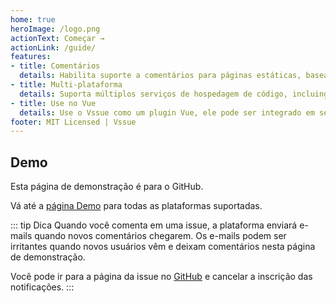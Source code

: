 ```yaml
---
home: true
heroImage: /logo.png
actionText: Começar →
actionLink: /guide/
features:
- title: Comentários
  details: Habilita suporte a comentários para páginas estáticas, baseado no sistema de issues dos serviços de hospedagem de código.
- title: Multi-plataforma
  details: Suporta múltiplos serviços de hospedagem de código, incluingo GitHub, GitLab, Bitbucket e Gitee.
- title: Use no Vue
  details: Use o Vssue como um plugin Vue, ele pode ser integrado em seu aplicativo Vue facilmente.
footer: MIT Licensed | Vssue
---
```


## Demo

Esta página de demonstração é para o GitHub.

Vá até a [página Demo](./demo/README.md) para todas as plataformas suportadas.

::: tip Dica
Quando você comenta em uma issue, a plataforma enviará e-mails quando novos comentários chegarem. Os e-mails podem ser irritantes quando novos usuários vêm e deixam comentários nesta página de demonstração.

Você pode ir para a página da issue no [GitHub](https://github.com/meteorlxy/vssue/issues/1) e cancelar a inscrição das notificações.
:::

<VssueDemo platform="github" />
